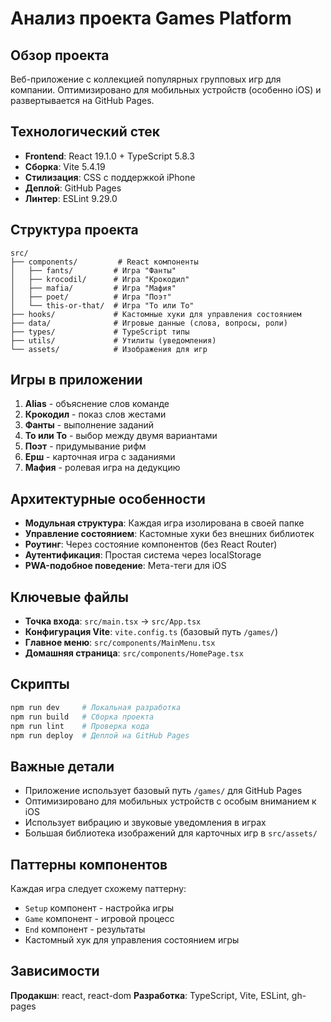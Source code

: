 # Анализ проекта Games Platform

## Обзор проекта
Веб-приложение с коллекцией популярных групповых игр для компании. Оптимизировано для мобильных устройств (особенно iOS) и развертывается на GitHub Pages.

## Технологический стек
- **Frontend**: React 19.1.0 + TypeScript 5.8.3
- **Сборка**: Vite 5.4.19
- **Стилизация**: CSS с поддержкой iPhone
- **Деплой**: GitHub Pages
- **Линтер**: ESLint 9.29.0

## Структура проекта
```
src/
├── components/         # React компоненты
│   ├── fants/         # Игра "Фанты"
│   ├── krocodil/      # Игра "Крокодил"
│   ├── mafia/         # Игра "Мафия"
│   ├── poet/          # Игра "Поэт"
│   └── this-or-that/  # Игра "То или То"
├── hooks/             # Кастомные хуки для управления состоянием
├── data/              # Игровые данные (слова, вопросы, роли)
├── types/             # TypeScript типы
├── utils/             # Утилиты (уведомления)
└── assets/            # Изображения для игр
```

## Игры в приложении
1. **Alias** - объяснение слов команде
2. **Крокодил** - показ слов жестами
3. **Фанты** - выполнение заданий
4. **То или То** - выбор между двумя вариантами
5. **Поэт** - придумывание рифм
6. **Ерш** - карточная игра с заданиями
7. **Мафия** - ролевая игра на дедукцию

## Архитектурные особенности
- **Модульная структура**: Каждая игра изолирована в своей папке
- **Управление состоянием**: Кастомные хуки без внешних библиотек
- **Роутинг**: Через состояние компонентов (без React Router)
- **Аутентификация**: Простая система через localStorage
- **PWA-подобное поведение**: Мета-теги для iOS

## Ключевые файлы
- **Точка входа**: `src/main.tsx` → `src/App.tsx`
- **Конфигурация Vite**: `vite.config.ts` (базовый путь `/games/`)
- **Главное меню**: `src/components/MainMenu.tsx`
- **Домашняя страница**: `src/components/HomePage.tsx`

## Скрипты
```bash
npm run dev     # Локальная разработка
npm run build   # Сборка проекта
npm run lint    # Проверка кода
npm run deploy  # Деплой на GitHub Pages
```

## Важные детали
- Приложение использует базовый путь `/games/` для GitHub Pages
- Оптимизировано для мобильных устройств с особым вниманием к iOS
- Использует вибрацию и звуковые уведомления в играх
- Большая библиотека изображений для карточных игр в `src/assets/`

## Паттерны компонентов
Каждая игра следует схожему паттерну:
- `Setup` компонент - настройка игры
- `Game` компонент - игровой процесс
- `End` компонент - результаты
- Кастомный хук для управления состоянием игры

## Зависимости
**Продакшн**: react, react-dom
**Разработка**: TypeScript, Vite, ESLint, gh-pages